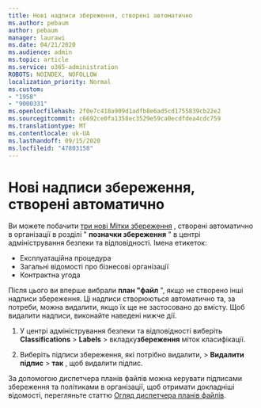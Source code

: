 ```yaml
---
title: Нові надписи збереження, створені автоматично
ms.author: pebaum
author: pebaum
manager: laurawi
ms.date: 04/21/2020
ms.audience: admin
ms.topic: article
ms.service: o365-administration
ROBOTS: NOINDEX, NOFOLLOW
localization_priority: Normal
ms.custom:
- "1958"
- "9000331"
ms.openlocfilehash: 2f0e7c418a909d1adfb8e6ad5cd1755839cb22e2
ms.sourcegitcommit: c6692ce0fa1358ec3529e59ca0ecdfdea4cdc759
ms.translationtype: MT
ms.contentlocale: uk-UA
ms.lasthandoff: 09/15/2020
ms.locfileid: "47803158"
---
```

# <a name="new-retention-labels-created-automatically"></a>Нові надписи збереження, створені автоматично

Ви можете побачити [три нові Мітки збереження](https://docs.microsoft.com/microsoft-365/compliance/file-plan-manager) , створені автоматично в організації в розділі " **позначки збереження** " в центрі адміністрування безпеки та відповідності. Імена етикеток:

- Експлуатаційна процедура
- Загальні відомості про бізнесові організації
- Контрактна угода

Після цього ви вперше вибрали **план "файл** ", якщо не створено інші надписи збереження. Ці надписи створюються автоматично та, за потреби, можна видалити, якщо їх ще не застосовано до вмісту. Щоб видалити надписи, виконайте наведені нижче дії.

1. У центрі адміністрування безпеки та відповідності виберіть **Classifications**  >  **Labels**  >  вкладку**збереження** міток класифікації.

1. Виберіть підписи збереження, які потрібно видалити, > **Видалити підпис**  >  **так** , щоб видалити підпис.

За допомогою диспетчера планів файлів можна керувати підписами збереження та політиками в організації, щоб отримати докладніші відомості, перегляньте статтю [Огляд диспетчера планів файлів](https://docs.microsoft.com/microsoft-365/compliance/file-plan-manager).